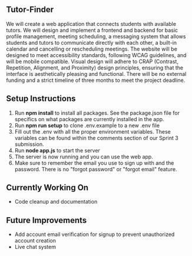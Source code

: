 ## Tutor-Finder
We will create a web application that connects students with available tutors. We will design and implement a frontend and backend for basic profile management, meeting scheduling, a messaging system that allows students and tutors to communicate directly with each other, a built-in calendar and cancelling or rescheduling meetings. The website will be designed to meet accessibility standards, following WCAG guidelines, and will be mobile compatible. Visual design will adhere to CRAP (Contrast, Repetition, Alignment, and Proximity) design principles, ensuring that the interface is aesthetically pleasing and functional. There will be no external funding and a strict timeline of three months to meet the project deadline.

## Setup Instructions
1. Run **npm install** to install all packages. See the package.json file for specifics on what packages are currently installed in the app.
2. Run **npm run setup** to clone .env.example to a new .env file
3. Fill out the .env with all the proper environment variables. These variables can be found within the comments section of our Sprint 3 submission.
4. Run **node app.js** to start the server
5. The server is now running and you can use the web app.
6. Make sure to remember the email you use to sign up with and the password. There is no "forgot password" or "forgot email" feature.

## Currently Working On
- Code cleanup and documentation

## Future Improvements
- Add account email verification for signup to prevent unauthorized account creation
- Live chat system
